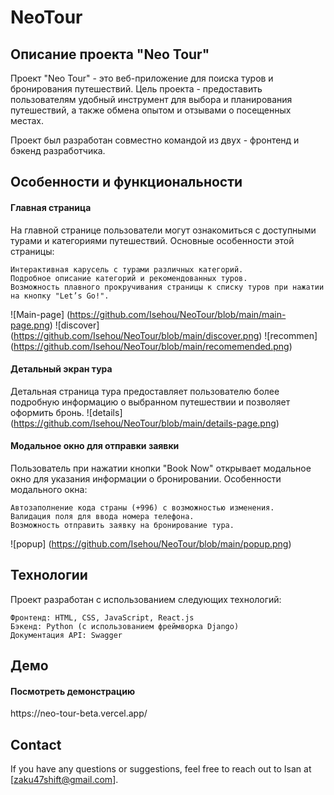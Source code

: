 <h1>NeoTour</h1>

<h2>Описание проекта "Neo Tour"</h2>

Проект "Neo Tour" - это веб-приложение для поиска туров и бронирования путешествий. Цель проекта - предоставить пользователям удобный инструмент для выбора и планирования путешествий, а также обмена опытом и отзывами о посещенных местах.

Проект был разработан совместно командой из двух - фронтенд и бэкенд разработчика.

<h2>Особенности и функциональности</h2>

<h4>Главная страница</h4>

На главной странице пользователи могут ознакомиться с доступными турами и категориями путешествий. Основные особенности этой страницы:

    Интерактивная карусель с турами различных категорий.
    Подробное описание категорий и рекомендованных туров.
    Возможность плавного прокручивания страницы к списку туров при нажатии на кнопку "Let’s Go!".
![Main-page] (https://github.com/Isehou/NeoTour/blob/main/main-page.png)
![discover] (https://github.com/Isehou/NeoTour/blob/main/discover.png)
![recommen] (https://github.com/Isehou/NeoTour/blob/main/recomemended.png)

<h4>Детальный экран тура</h4>

Детальная страница тура предоставляет пользователю более подробную информацию о выбранном путешествии и позволяет оформить бронь.
![details] (https://github.com/Isehou/NeoTour/blob/main/details-page.png)

<h4>Модальное окно для отправки заявки</h4>

Пользователь при нажатии кнопки "Book Now" открывает модальное окно для указания информации о бронировании. Особенности модального окна:

    Автозаполнение кода страны (+996) с возможностью изменения.
    Валидация поля для ввода номера телефона.
    Возможность отправить заявку на бронирование тура.
![popup] (https://github.com/Isehou/NeoTour/blob/main/popup.png)

<h2>Технологии</h2>

Проект разработан с использованием следующих технологий:

    Фронтенд: HTML, CSS, JavaScript, React.js
    Бэкенд: Python (с использованием фреймворка Django)
    Документация API: Swagger

<h2>Демо</h2>

<h4>Посмотреть демонстрацию</h4> https://neo-tour-beta.vercel.app/

<h2>Contact</h2>

If you have any questions or suggestions, feel free to reach out to Isan at [zaku47shift@gmail.com].
